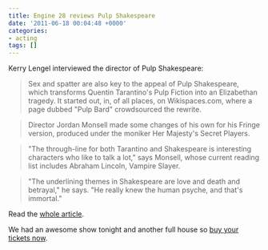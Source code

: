```yaml
---
title: Engine 28 reviews Pulp Shakespeare
date: '2011-06-18 00:04:48 +0000'
categories:
- acting
tags: []
---
```


Kerry Lengel interviewed the director of Pulp Shakespeare:

> Sex and spatter are also key to the appeal of Pulp Shakespeare, which
> transforms Quentin Tarantino's Pulp Fiction into an Elizabethan tragedy. It
> started out, in, of all places, on Wikispaces.com, where a page dubbed "Pulp
> Bard" crowdsourced the rewrite.

> Director Jordan Monsell made some changes of his own for his Fringe version,
> produced under the moniker Her Majesty's Secret Players.

> "The through-line for both Tarantino and Shakespeare is interesting characters
> who like to talk a lot," says Monsell, whose current reading list includes
> Abraham Lincoln, Vampire Slayer.

> "The underlining themes in Shakespeare are love and death and betrayal," he
> says. "He really knew the human psyche, and that's immortal."

Read the [whole
article](http://www.engine28.com/2011/06/16/postmodern-shakespeare-four-ways/).

We had an awesome show tonight and another full house so [buy your tickets
now](http://www.hollywoodfringe.org/projects/466).
